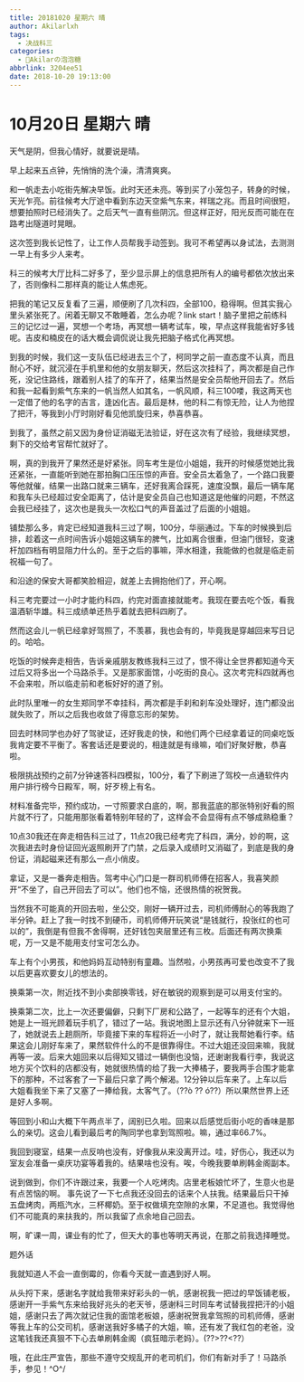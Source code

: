 ```yaml
---
title: 20181020 星期六 晴
author: Akilarlxh
tags:
  - 决战科三
categories:
  - 🍬Akilarの泡泡糖
abbrlink: 3204ee51
date: 2018-10-20 19:13:00
---
```

# 10月20日 星期六 晴

天气是阴，但我心情好，就要说是晴。

早上起来五点钟，先悄悄的洗个澡，清清爽爽。

和一帆走去小吃街先解决早饭。此时天还未亮。等到买了小笼包子，转身的时候，天光乍亮。前往候考大厅途中看到东边天空紫气东来，祥瑞之兆。而且时间很短，想要拍照时已经消失了。之后天气一直有些阴沉。但这样正好，阳光反而可能在在路考出隧道时晃眼。

这次签到我长记性了，让工作人员帮我手动签到。我可不希望再以身试法，去测测一早上有多少人来考。

科三的候考大厅比科二好多了，至少显示屏上的信息把所有人的编号都依次放出来了，否则像科二那样真的能让人焦虑死。

把我的笔记又反复看了三遍，顺便刷了几次科四，全部100，稳得啊。但其实我心里头紧张死了。闲着无聊又不敢睡着，怎么办呢？link start！脑子里把之前练科三的记忆过一遍，冥想一个考场，再冥想一辆考试车，唉，早点这样我能省好多钱呢。吉皮和楠皮在的话大概会调侃说让我先把脑子格式化再冥想。

到我的时候，我们这一支队伍已经进去三个了，柯同学之前一直态度不认真，而且耐心不好，就沉浸在手机里和他的女朋友聊天，然后这次挂科了，两次都是自己作死，没记住路线，跟着别人挂了的车开了，结果当然是安全员帮他开回去了。然后和我一起看到紫气东来的一帆当然人如其名，一帆风顺，科三100喽，我这两天也一定借了他的名字的吉言，逢凶化吉。最后是林，他的科二有惊无险，让人为他捏了把汗，等我到小厅时刚好看见他凯旋归来，恭喜恭喜。

到我了，虽然之前又因为身份证消磁无法验证，好在这次有了经验，我继续冥想，剩下的交给考官帮忙就好了。

啊，真的到我开了果然还是好紧张。同车考生是位小姐姐，我开的时候感觉她比我还紧张，一直能听到她在那拍胸口压压惊的声音。安全员太着急了，一个路口我要等他就催，结果一出路口就来三辆车，还好我离合踩死，速度没飘，最后一辆车尾和我车头已经超过安全距离了，估计是安全员自己也知道这是他催的问题，不然这会我已经挂了，这次也是我头一次松口气的声音盖过了后面的小姐姐。

铺垫那么多，肯定已经知道我科三过了啊，100分，华丽通过。下车的时候换到后排，趁着这一点时间告诉小姐姐这辆车的脾气，比如离合很重，但油门很轻，变速杆加四档有明显阻力什么的。至于之后的事嘛，萍水相逢，我能做的也就是临走前祝福一句了。

和沿途的保安大哥都笑脸相迎，就差上去拥抱他们了，开心啊。

科三考完要过一小时才能约科四，约完对面直接就能考。我现在要去吃个饭，看我温酒斩华雄。科三成绩单还热乎着就去把科四刷了。

然而这会儿一帆已经拿好驾照了，不羡慕，我也会有的，毕竟我是穿越回来写日记的。哈哈。

吃饭的时候奔走相告，告诉亲戚朋友教练我科三过了，恨不得让全世界都知道今天过后又将多出一个马路杀手。又是那家面馆，小吃街的良心。这次考完科四就再也不会来啦，所以临走前和老板好好的道了别。

此时队里唯一的女生郑同学不幸挂科，两次都是手刹和刹车没处理好，连门都没出就失败了，所以之后我也收敛了得意忘形的架势。

回去时林同学也办好了驾驶证，还好我走的快，和他们两个已经拿着证的同桌吃饭我肯定要不平衡了。客套话还是要说的，相逢就是有缘嘛，咱们好聚好散，恭喜啦。

极限挑战预约之前7分钟速答科四模拟，100分，看了下刷进了驾校一点通软件内用户排行榜今日殿军，啊，好歹榜上有名。

材料准备完毕，预约成功，一寸照要求白底的，啊，那我蓝底的那张特别好看的照片就不行了，只能用那张看着特别年轻的了，这样会不会显得有点不够成熟稳重？

10点30我还在奔走相告科三过了，11点20我已经考完了科四，满分，妙的啊，这次我进去时身份证回光返照刷开了门禁，之后录入成绩时又消磁了，到底是我的身份证，消起磁来还有那么一点小俏皮。

拿证，又是一番奔走相告。驾考中心门口是一群司机师傅在招客人，我喜笑颜开“不坐了，自己开回去了可以”。他们也不恼，还很热情的祝贺我。

当然我不可能真的开回去啦，坐公交，刚好一辆开过去，司机师傅耐心的等我跑了半分钟。赶上了我一时找不到硬币，司机师傅开玩笑说“是钱就行，投张红的也可以的”，我倒是有但我不舍得啊，还好钱包夹层里还有三枚。后面还有两次换乘呢，万一又是不能用支付宝可怎么办。

车上有个小男孩，和他妈妈互动特别有童趣。当然啦，小男孩再可爱也改变不了我以后更喜欢要女儿的想法的。

换乘第一次，附近找不到小卖部换零钱，好在敏锐的观察到是可以用支付宝的。

换乘第二次，比上一次还要偏僻，只剩下厂房和公路了，一起等车的还有个大姐，她是上一班光顾着玩手机了，错过了一站。我说地图上显示还有八分钟就来下一班了，她就说去上趟厕所，毕竟接下来的车程将近一小时了，就让我帮她看行李。结果这会儿刚好车来了，果然软件什么的不是很靠得住。不过大姐还没回来嘛，我就再等一波。后来大姐回来以后得知又错过一辆倒也没恼，还谢谢我看行李，我说这地方买个饮料的店都没有，她就很热情的给了我一大捧橘子，要我两手合围才能拿下的那种，不过客套了一下最后只拿了两个解渴。12分钟以后车来了。上车以后大姐看我坐下来了又塞了一捧给我，太客气了。（??ò ?? ó??）所以果然世界上还是好人多啊。

等回到小和山大概下午两点半了，阔别已久啦。回来以后感觉后街小吃的香味是那么的亲切。这会儿看到最后考的陶同学也拿到驾照啦。嘛，通过率66.7%。

我回到寝室，结果一点反响也没有，好像我从来没离开过。哇，好伤心，我还以为室友会准备一桌庆功宴等着我的。结果啥也没有。唉，今晚我要单刷韩金阁副本。

说到做到，你们不许跟过来，我要一个人吃烤肉。店里老板娘忙坏了，生意火也是有点苦恼的啊。
事先说了一下七点我还没回去的话来个人扶我。结果最后只干掉五盘烤肉，两瓶汽水，三杯椰奶。至于权做填充空隙的水果，不足道也。我觉得他们不可能真的来扶我的，所以我留了点余地自己回去。

啊，旷课一周，课业有的忙了，但天大的事也等明天再说，在那之前我选择睡觉。

题外话

我就知道人不会一直倒霉的，你看今天就一直遇到好人啊。

从头捋下来，感谢名字就给我带来好彩头的一帆，感谢祝我一把过的早饭铺老板，感谢开一手紫气东来给我好兆头的老天爷，感谢科三时同车考试替我捏把汗的小姐姐，感谢只去了两次就记住我的面馆老板娘，感谢祝贺我拿驾照的司机师傅，感谢等我上车的公交司机，感谢送我好多橘子的大姐，嘛，还有发了我红包的老爸，没这笔钱我还真狠不下心去单刷韩金阁（疯狂暗示老妈）。(??>??<??）

哦，在此庄严宣告，那些不遵守交规乱开的老司机们，你们有新对手了！马路杀手，参见！\^O^/